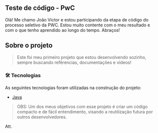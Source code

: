 
## Teste de código - PwC


Olá! Me chamo João Victor e estou participando da etapa de código do processo seletivo da PWC. Estou muito contente com o meu resultado e com o que tenho aprendido ao longo do tempo. Abraços!

## Sobre o projeto

> Este foi meu primeiro projeto que estou desenvolvendo sozinho, sempre buscando refêrencias, documentações e vídeos!

### 🛠 Tecnologias

As seguintes tecnologias foram utilizadas na construção do projeto:

- [Java ](https://www.oracle.com/java/technologies/downloads/)

> OBS: Um dos meus objetivos com esse projeto é criar um código compacto e de fácil entendimento, visando a reutilização futura por outros desenvolvedores.

Att.
